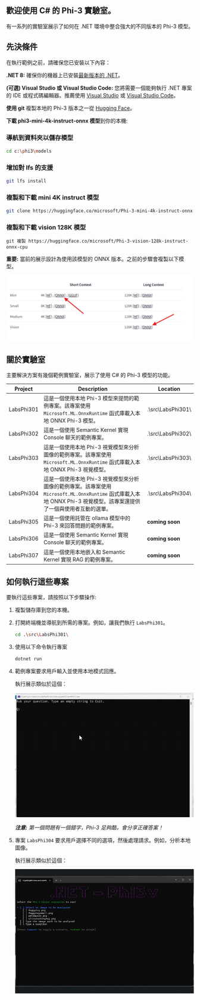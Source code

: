 ﻿## 歡迎使用 C# 的 Phi-3 實驗室。

有一系列的實驗室展示了如何在 .NET 環境中整合強大的不同版本的 Phi-3 模型。

## 先決條件

在執行範例之前，請確保您已安裝以下內容：

**.NET 8:** 確保你的機器上已安裝[最新版本的 .NET](https://dotnet.microsoft.com/download/dotnet/8.0)。

**(可選) Visual Studio 或 Visual Studio Code:** 您將需要一個能夠執行 .NET 專案的 IDE 或程式碼編輯器。推薦使用 [Visual Studio](https://visualstudio.microsoft.com/) 或 [Visual Studio Code](https://code.visualstudio.com/)。

**使用 git** 複製本地的 Phi-3 版本之一從 [Hugging Face](https://huggingface.co)。

**下載 phi3-mini-4k-instruct-onnx 模型**到你的本機:

### 導航到資料夾以儲存模型

```bash
cd c:\phi3\models
```

### 增加對 lfs 的支援

```bash
git lfs install 
```

### 複製和下載 mini 4K instruct 模型

```bash
git clone https://huggingface.co/microsoft/Phi-3-mini-4k-instruct-onnx
```

### 複製和下載 vision 128K 模型

```
git 複製 https://huggingface.co/microsoft/Phi-3-vision-128k-instruct-onnx-cpu
```

**重要:** 當前的展示設計為使用該模型的 ONNX 版本。之前的步驟會複製以下模型。

![OnnxDownload](../../../../../imgs/07/00/DownloadOnnx.png)

## 關於實驗室

主要解決方案有幾個範例實驗室，展示了使用 C# 的 Phi-3 模型的功能。

| Project | Description | Location |
| ------------ | ----------- | -------- |
| LabsPhi301    | 這是一個使用本地 Phi-3 模型來提問的範例專案。該專案使用 `Microsoft.ML.OnnxRuntime` 函式庫載入本地 ONNX Phi-3 模型。 | .\src\LabsPhi301\ |
| LabsPhi302    | 這是一個使用 Semantic Kernel 實現 Console 聊天的範例專案。 | .\src\LabsPhi302\ |
| LabsPhi303 | 這是一個使用本地 Phi-3 視覺模型來分析圖像的範例專案。該專案使用 `Microsoft.ML.OnnxRuntime` 函式庫載入本地 ONNX Phi-3 視覺模型。 | .\src\LabsPhi303\ |
| LabsPhi304 | 這是一個使用本地 Phi-3 視覺模型來分析圖像的範例專案。該專案使用 `Microsoft.ML.OnnxRuntime` 函式庫載入本地 ONNX Phi-3 視覺模型。該專案還提供了一個與使用者互動的選單。 | .\src\LabsPhi304\ |
| LabsPhi305 | 這是一個使用託管在 ollama 模型中的 Phi-3 來回答問題的範例專案。 |**coming soon**|
| LabsPhi306 | 這是一個使用 Semantic Kernel 實現 Console 聊天的範例專案。 |**coming soon**|
| LabsPhi307  | 這是一個使用本地嵌入和 Semantic Kernel 實現 RAG 的範例專案。 |**coming soon**|

## 如何執行這些專案

要執行這些專案，請按照以下步驟操作:

1. 複製儲存庫到您的本機。

1. 打開終端機並導航到所需的專案。例如，讓我們執行 `LabsPhi301`。
    ```bash
    cd .\src\LabsPhi301\
    ```

1. 使用以下命令執行專案
    ```bash
    dotnet run
    ```

1. 範例專案要求用戶輸入並使用本地模式回應。

    執行展示類似於這個：

    ![Chat running demo](../../../../../imgs/07/00/SampleConsole.gif)

    ***注意:** 第一個問題有一個錯字，Phi-3 足夠酷，會分享正確答案！*

1. 專案 `LabsPhi304` 要求用戶選擇不同的選項，然後處理請求。例如，分析本地圖像。

    執行展示類似於這個：

    ![Image Analysis running demo](../../../../../imgs/07/00/SampleVisionConsole.gif)

